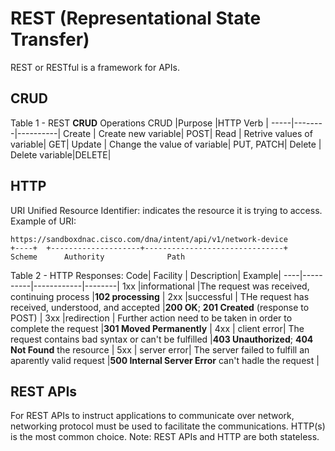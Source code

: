 # REST (Representational State Transfer)
REST or RESTful is a framework for APIs.

## CRUD
Table 1 - REST **CRUD** Operations
CRUD |Purpose |HTTP Verb |
-----|--------|----------|
Create | Create new variable| POST|
Read | Retrive values of variable| GET|
Update | Change the value of variable| PUT, PATCH| 
Delete | Delete variable|DELETE|

## HTTP
URI Unified Resource Identifier: indicates the resource it is trying to access.  
Example of URI:
```
https://sandboxdnac.cisco.com/dna/intent/api/v1/network-device
+----+  +--------------------+-------------------------------+
Scheme      Authority              Path
```
Table 2 - HTTP Responses:
Code| Facility | Description| Example|
----|----------|------------|--------|
1xx |informational |The request was received, continuing process |**102 processing** |
2xx |successful | THe request has received, understood, and accepted |**200 OK**; **201 Created** (response to POST) |
3xx |redirection | Further action need to be taken in order to complete the request |**301 Moved Permanently** |
4xx | client error| The request contains bad syntax or can't be fulfilled |**403 Unauthorized**; **404 Not Found** the resource |
5xx | server error| The server failed to fulfill an aparently valid request |**500 Internal Server Error** can't hadle the request |

## REST APIs
For REST APIs to instruct applications to communicate over network, networking protocol must be used to facilitate the communications. HTTP(s) is the most common choice.
Note: REST APIs and HTTP are both stateless.
